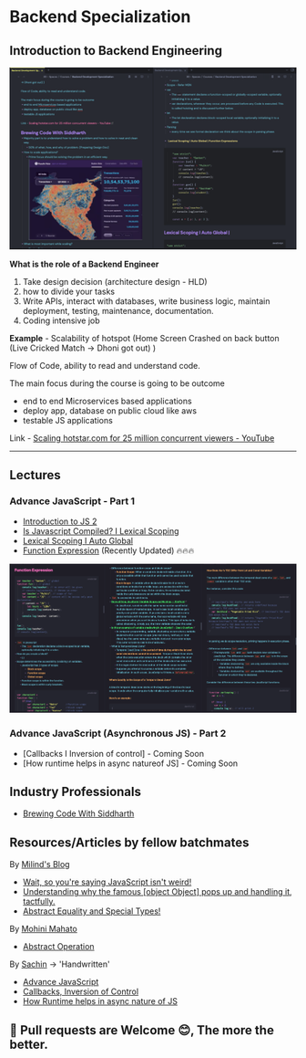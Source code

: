 # Backend Specialization

## Introduction to Backend Engineering 

![The Backend Rules](Note-making-tank.jpeg)

**What is the role of a Backend Engineer**

1. Take design decision (architecture design - HLD)
2. how to divide your tasks
3. Write APIs, interact with databases, write business logic, maintain deployment, testing, maintenance, documentation.
4. Coding intensive job

**Example** - Scalability of hotspot (Home Screen Crashed on back button (Live Cricked Match → Dhoni got out) )

Flow of Code, ability to read and understand code.

The main focus during the course is going to be outcome
- end to end Microservices based applications
- deploy app, database on public cloud like aws
- testable JS applications

Link - [Scaling hotstar.com for 25 million concurrent viewers - YouTube](https://www.youtube.com/watch?v=QjvyiyH4rr0)

---

## Lectures

### Advance JavaScript - Part 1

- [Introduction to JS 2](https://github.com/xoraus/Backend-Specialization/blob/main/Lectures/Introduction-to-JS%202-Operators-Conditionals-Loops-basic.md)
- [Is Javascript Compiled? I Lexical Scoping](https://github.com/xoraus/Backend-Specialization/blob/main/Lectures/Is-Javascript-Compiled%3F-Lexical-Scoping.md)
- [Lexical Scoping I Auto Global](https://github.com/xoraus/Backend-Specialization/blob/main/Lectures/Lexical-Scoping-Auto-Global.md)
- [Function Expression](https://github.com/xoraus/Backend-Specialization/blob/main/Lectures/Function-Expression.md) (Recently Updated) 🔥🔥🔥

![FunctionExpression](FunctionExpression.jpeg)

### Advance JavaScript (Asynchronous JS) - Part 2
- [Callbacks I Inversion of control] - Coming Soon
- [How runtime helps in async natureof JS] - Coming Soon


## Industry Professionals
- [Brewing Code With Siddharth](https://github.com/xoraus/Backend-Specialization/blob/main/Industry-Professionals/Brewing-Code-With-Siddharth.md)


## Resources/Articles by fellow batchmates

By [Milind's Blog](https://blog.milind.live/) 

- [Wait, so you're saying JavaScript isn't weird!](https://blog.milind.live/wait-so-youre-saying-javascript-isnt-weird)
- [Understanding why the famous [object Object] pops up and handling it, tactfully.](https://blog.milind.live/object-object)
- [Abstract Equality and Special Types!](https://blog.milind.live/abstract-equality-and-special-types)

By [Mohini Mahato](https://www.linkedin.com/in/mohinimahato/)

- [Abstract Operation](https://www.linkedin.com/posts/mohinimahato_toprimitive-abstract-operator-activity-7021741753808433153-Xa6J)

By [Sachin](https://github.com/Sachin-RJ7) -> 'Handwritten'

- [Advance JavaScript](https://github.com/xoraus/Backend-Specialization/blob/main/Notes/Advance-JS.pdf)
- [Callbacks, Inversion of Control](https://github.com/xoraus/Backend-Specialization/blob/main/Notes/callbacks_Inversion_of_control_.pdf)
- [How Runtime helps in async nature of JS](https://github.com/xoraus/Backend-Specialization/blob/main/Notes/How_runtime_helps_in_async_nature_of_JS.pdf)

## 🚨 Pull requests are Welcome 😊, The more the better.


